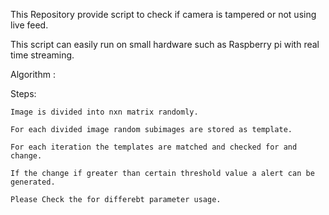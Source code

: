 



 This Repository provide script to check if camera is tampered or not using live feed.
 
 This script can easily run  on small hardware such as Raspberry pi with real time streaming.
 
 Algorithm : 
 


Steps:

	Image is divided into nxn matrix randomly.
	
	For each divided image random subimages are stored as template.
	
	For each iteration the templates are matched and checked for and change.
	
	If the change if greater than certain threshold value a alert can be generated.
	
	Please Check the for differebt parameter usage.
